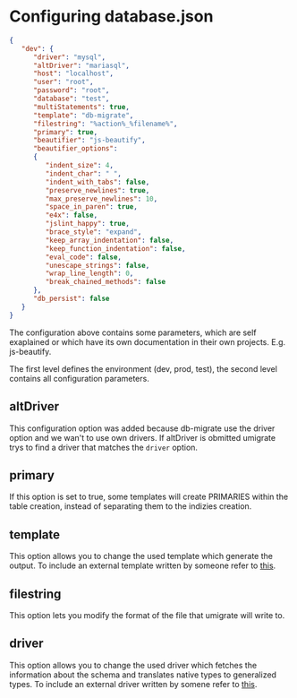 # Configuring database.json

```json
{
   "dev": {
      "driver": "mysql",
      "altDriver": "mariasql",
      "host": "localhost",
      "user": "root",
      "password": "root",
      "database": "test",
      "multiStatements": true,
      "template": "db-migrate",
      "filestring": "%action%_%filename%",
      "primary": true,
      "beautifier": "js-beautify",
      "beautifier_options":
      {
         "indent_size": 4,
         "indent_char": " ",
         "indent_with_tabs": false,
         "preserve_newlines": true,
         "max_preserve_newlines": 10,
         "space_in_paren": true,
         "e4x": false,
         "jslint_happy": true,
         "brace_style": "expand",
         "keep_array_indentation": false,
         "keep_function_indentation": false,
         "eval_code": false,
         "unescape_strings": false,
         "wrap_line_length": 0,
         "break_chained_methods": false
      },
      "db_persist": false
   }
}
```

The configuration above contains some parameters, which are self exaplained
or which have its own documentation in their own projects. E.g. js-beautify.

The first level defines the environment (dev, prod, test), the second level
contains all configuration parameters.

## altDriver

This configuration option was added because db-migrate use the driver option
and we wan't to use own drivers. If altDriver is obmitted umigrate trys to find
a driver that matches the `driver` option.

## primary

If this option is set to true, some templates will create PRIMARIES within the
table creation, instead of separating them to the indizies creation.

## template

This option allows you to change the used template which generate the output.
To include an external template written by someone refer to 
[this](http://umigrate.readthedocs.org/en/latest/features/#external-drivers-templates).

## filestring

This option lets you modify the format of the file that umigrate will write to.

## driver

This option allows you to change the used driver which fetches the information about
the schema and translates native types to generalized types.
To include an external driver written by somene refer to
[this](http://umigrate.readthedocs.org/en/latest/features/#external-drivers-templates).